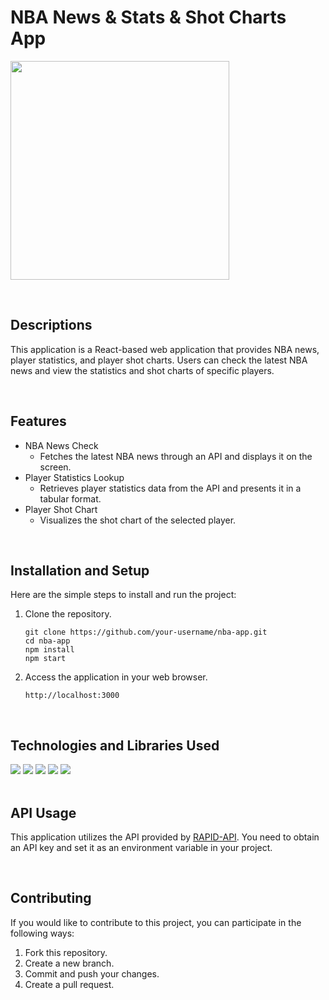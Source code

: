 # NBA News & Stats & Shot Charts App



<img width="350" src="https://github.com/boanlab/study-notes/assets/113777043/7bb5adf4-a9d0-4902-9387-4e6427e391d2">

&nbsp;

## Descriptions

This application is a React-based web application that provides NBA news, player statistics, and player shot charts.
Users can check the latest NBA news and view the statistics and shot charts of specific players.

<br>

## Features

- NBA News Check
   - Fetches the latest NBA news through an API and displays it on the screen.
- Player Statistics Lookup
   - Retrieves player statistics data from the API and presents it in a tabular format.
- Player Shot Chart 
   - Visualizes the shot chart of the selected player.

<br>

## Installation and Setup

Here are the simple steps to install and run the project:

1. Clone the repository.
   ```
   git clone https://github.com/your-username/nba-app.git
   cd nba-app
   npm install
   npm start
   ```

2. Access the application in your web browser.
   ```
   http://localhost:3000
   ```


<br>


## Technologies and Libraries Used
<div align=left> 
<img src="https://img.shields.io/badge/react-61DAFB?style=for-the-badge&logo=react&logoColor=black"> 
<img src="https://img.shields.io/badge/axios-5A29E4?style=for-the-badge&logo=axios&logoColor=white">
<img src="https://img.shields.io/badge/d3dotjs-F9A03C?style=for-the-badge&logo=d3dotjs&logoColor=white">
<img src="https://img.shields.io/badge/git-F05032?style=for-the-badge&logo=git&logoColor=white">
<img src="https://img.shields.io/badge/github-181717?style=for-the-badge&logo=github&logoColor=white">
<br>
</div>

<br>

## API Usage

This application utilizes the API provided by [RAPID-API](https://rapidapi.com/hub). You need to obtain an API key and set it as an environment variable in your project.

<br>

## Contributing

If you would like to contribute to this project, you can participate in the following ways:

1. Fork this repository.
2. Create a new branch.
3. Commit and push your changes.
4. Create a pull request.
